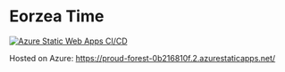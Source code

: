 # Eorzea Time

[![Azure Static Web Apps CI/CD](https://github.com/codemonkey85/EorzeaTimes/actions/workflows/azure-static-web-apps-proud-forest-0b216810f.yml/badge.svg)](https://github.com/codemonkey85/EorzeaTimes/actions/workflows/azure-static-web-apps-proud-forest-0b216810f.yml)

Hosted on Azure: https://proud-forest-0b216810f.2.azurestaticapps.net/
